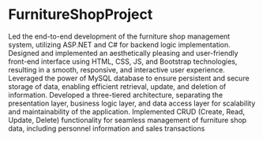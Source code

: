 # FurnitureShopProject
Led the end-to-end development of the furniture shop management system, utilizing ASP.NET and
C# for backend logic implementation.
Designed and implemented an aesthetically pleasing and user-friendly front-end interface using
HTML, CSS, JS, and Bootstrap technologies, resulting in a smooth, responsive, and interactive user
experience.
Leveraged the power of MySQL database to ensure persistent and secure storage of data, enabling
efficient retrieval, update, and deletion of information.
Developed a three-tiered architecture, separating the presentation layer, business logic layer, and
data access layer for scalability and maintainability of the application.
Implemented CRUD (Create, Read, Update, Delete) functionality for seamless management of
furniture shop data, including personnel information and sales transactions
